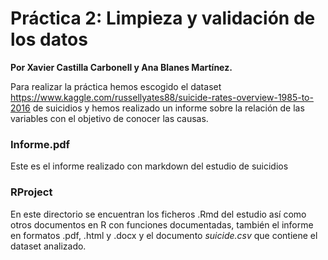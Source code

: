 # Práctica 2: Limpieza y validación de los datos

__Por Xavier Castilla Carbonell y Ana Blanes Martínez.__


Para realizar la práctica hemos escogido el dataset https://www.kaggle.com/russellyates88/suicide-rates-overview-1985-to-2016 de suicidios y hemos realizado un informe sobre la relación de las variables con el objetivo de conocer las causas. 

### Informe.pdf

Este es el informe realizado con markdown del estudio de suicidios	


### RProject

En este directorio se encuentran los ficheros .Rmd del estudio así como otros documentos en R con funciones documentadas, también el informe en formatos .pdf, .html y .docx y el documento *suicide.csv* que contiene el dataset analizado.